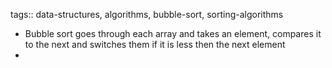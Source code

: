 tags:: data-structures, algorithms, bubble-sort, sorting-algorithms

- Bubble sort goes through each array and takes an element, compares it to the next and switches them if it is less then the next element
-